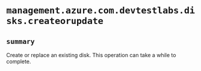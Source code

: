 # `management.azure.com.devtestlabs.disks.createorupdate`

## `summary`
Create or replace an existing disk. This operation can take a while to complete.


